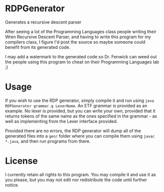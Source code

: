 RDPGenerator
=
Generates a recursive descent parser

After seeing a lot of the Programming Languages class people writing their Wren Recursive Descent Parser, and having to write this program for my compilers class, I figure I'd post the source so maybe someone could benefit from its generated code.

I may add a watermark to the generated code so Dr. Fenwick can weed out the people using this program to cheat on their Programming Languages lab ;)

Usage
=
If you wish to use the RDP generator, simply compile it and run using `java RDPGenerator grammar.g LexerName`. An ETF grammar is provided as an example. No lexer is provided, but you can write your own, provided that it returns tokens of the same name as the ones specified in the grammar - as well as implementing from the Lexer interface provided.

Provided there are no errors, the RDP generator will dump all of the generated files into a `gen/` folder where you can compile them using `javac *.java`, and then run programs from there.

License
=
I currently retain all rights to this program. You may compile it and use it as you please, but you may not edit nor redistribute the code until further notice.

